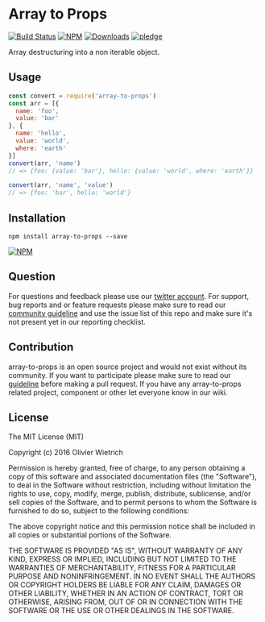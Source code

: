 # Array to Props

  [![Build Status](https://travis-ci.org/bredele/array-to-props.svg?branch=master)](https://travis-ci.org/bredele/array-to-props)
  [![NPM](https://img.shields.io/npm/v/array-to-props.svg)](https://www.npmjs.com/package/array-to-props)
  [![Downloads](https://img.shields.io/npm/dm/array-to-props.svg)](http://npm-stat.com/charts.html?package=array-to-props)
  [![pledge](https://bredele.github.io/contributing-guide/community-pledge.svg)](https://github.com/bredele/contributing-guide/blob/master/guidelines.md)

Array destructuring into a non iterable object.

## Usage

```js
const convert = require('array-to-props')
const arr = [{
  name: 'foo',
  value: 'bar'
}, {
  name: 'hello',
  value: 'world',
  where: 'earth'
}]
convert(arr, 'name')
// => {foo: {value: 'bar'}, hello: {value: 'world', where: 'earth'}}

convert(arr, 'name', 'value')
// => {foo: 'bar', hello: 'world'}
```

## Installation

```shell
npm install array-to-props --save
```

[![NPM](https://nodei.co/npm/array-to-props.png)](https://nodei.co/npm/array-to-props/)


## Question

For questions and feedback please use our [twitter account](https://twitter.com/bredeleca). For support, bug reports and or feature requests please make sure to read our
<a href="https://github.com/bredele/contributing-guide/blob/master/guidelines.md" target="_blank">community guideline</a> and use the issue list of this repo and make sure it's not present yet in our reporting checklist.

## Contribution

array-to-props is an open source project and would not exist without its community. If you want to participate please make sure to read our <a href="https://github.com/bredele/contributing-guide/blob/master/guidelines.md" target="_blank">guideline</a> before making a pull request. If you have any array-to-props related project, component or other let everyone know in our wiki.

## License

The MIT License (MIT)

Copyright (c) 2016 Olivier Wietrich

Permission is hereby granted, free of charge, to any person obtaining a copy
of this software and associated documentation files (the "Software"), to deal
in the Software without restriction, including without limitation the rights
to use, copy, modify, merge, publish, distribute, sublicense, and/or sell
copies of the Software, and to permit persons to whom the Software is
furnished to do so, subject to the following conditions:

The above copyright notice and this permission notice shall be included in all
copies or substantial portions of the Software.

THE SOFTWARE IS PROVIDED "AS IS", WITHOUT WARRANTY OF ANY KIND, EXPRESS OR
IMPLIED, INCLUDING BUT NOT LIMITED TO THE WARRANTIES OF MERCHANTABILITY,
FITNESS FOR A PARTICULAR PURPOSE AND NONINFRINGEMENT. IN NO EVENT SHALL THE
AUTHORS OR COPYRIGHT HOLDERS BE LIABLE FOR ANY CLAIM, DAMAGES OR OTHER
LIABILITY, WHETHER IN AN ACTION OF CONTRACT, TORT OR OTHERWISE, ARISING FROM,
OUT OF OR IN CONNECTION WITH THE SOFTWARE OR THE USE OR OTHER DEALINGS IN THE
SOFTWARE.
